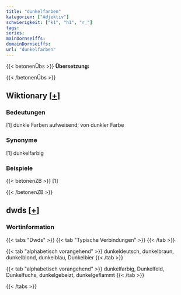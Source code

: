 ```yaml
---
title: "dunkelfarben"
kategorien: ["Adjektiv"]
schwierigkeit: ["k1", "h1", "r_"]
tags:
series:
mainDornseiffs:
domainDornseiffs:
url: "dunkelfarben"
---
```


{{< betonenÜbs >}}
**Übersetzung:**  
  
{{< /betonenÜbs >}}

## Wiktionary [[+](https://de.wiktionary.org/wiki/dunkelfarben)]

### Bedeutungen
[1] dunkle Farben aufweisend; von dunkler Farbe  

### Synonyme
[1] dunkelfarbig  

### Beispiele
{{< betonenZB >}}
[1]  

{{< /betonenZB >}}


## dwds [[+](https://www.dwds.de/wb/dunkelfarben)]

### Wortinformation
{{< tabs "Dwds" >}}
{{< tab "Typische Verbindungen" >}}
{{< /tab >}}

{{< tab "alphabetisch vorangehend" >}}
dunkeldeutsch, dunkelbraun, dunkelblond, dunkelblau, Dunkelbier
{{< /tab >}}

{{< tab "alphabetisch vorangehend" >}}
dunkelfarbig, Dunkelfeld, Dunkelfuchs, dunkelgebeizt, dunkelgeflammt
{{< /tab >}}

{{< /tabs >}}

